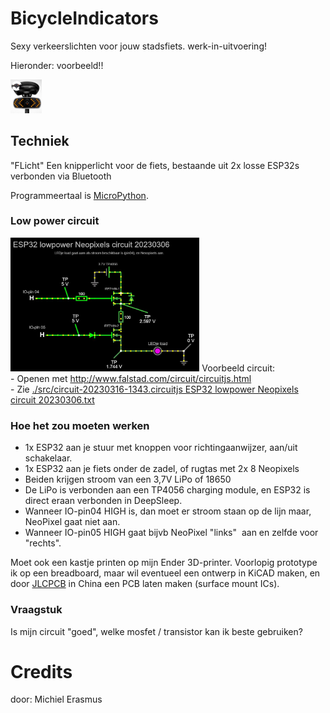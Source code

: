 # BicycleIndicators
Sexy verkeerslichten voor jouw stadsfiets.
werk-in-uitvoering!

Hieronder: voorbeeld!!

<img src="https://github.com/pappavis/FLicht/blob/main/img/fietsKnipperlicht_voorbeeld.jpg?raw=true" width="10%" height="10%" alt="Voorbeeld FLicht">

## Techniek
"FLicht"  Een knipperlicht voor de fiets, bestaande uit 2x losse ESP32s verbonden via Bluetooth 

Programmeertaal is <a href="https://micropython.org" target="_blank">MicroPython</a>.

### Low power circuit
<img src="https://github.com/pappavis/FLicht/blob/main/img/ESP32%20lowpower%20Neopixels%20circuit%2020230306%20falstad.com%20circuit.jpg?raw=true" width="60%" height="60%">
Voorbeeld circuit:<br>
- Openen met <a href="http://www.falstad.com/circuit/circuitjs.html">http://www.falstad.com/circuit/circuitjs.html</a><br>
 - Zie <a href="https://github.com/pappavis/FLicht/blob/main/src/circuit-20230316-1343.circuitjs%20ESP32%20lowpower%20Neopixels%20circuit%2020230306.txt">./src/circuit-20230316-1343.circuitjs ESP32 lowpower Neopixels circuit 20230306.txt</a><br>

### Hoe het zou moeten werken
- 1x ESP32 aan je stuur met knoppen voor richtingaanwijzer, aan/uit schakelaar.
- 1x ESP32 aan je fiets onder de zadel, of rugtas met 2x 8 Neopixels
- Beiden krijgen stroom van een 3,7V LiPo of 18650
- De LiPo is verbonden aan een TP4056 charging module, en ESP32 is direct eraan verbonden in DeepSleep.
- Wanneer IO-pin04 HIGH is, dan moet er stroom staan op de lijn maar, NeoPixel gaat niet aan.
- Wanneer IO-pin05 HIGH gaat bijvb NeoPixel "links"  aan en zelfde voor "rechts".

Moet ook een kastje printen op mijn Ender 3D-printer. Voorlopig prototype ik op een breadboard, maar wil eventueel een ontwerp in KiCAD maken, en door <a href="JLCBCB.com" target="_blank">JLCPCB</a> in China een PCB laten maken (surface mount ICs).

### Vraagstuk
Is mijn circuit "goed", welke mosfet / transistor kan ik beste gebruiken?

# Credits
door: Michiel Erasmus

